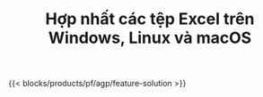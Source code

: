 ﻿---
title: Hợp nhất các tệp Excel trên Windows, Linux và macOS 
weight: 7730
url: /vi/merger
description: Ứng dụng và API miễn phí để kết hợp các tệp Excel XLS, XLSX, CSV, TSV, ODS, SXC và FODS
---
{{< blocks/products/pf/agp/feature-solution >}} 

